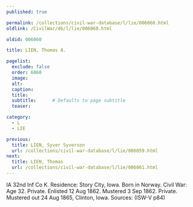 ```yaml
---
published: true

permalink: /collections/civil-war-database/l/lie/006060.html
oldlink: /CivilWar/db/l/lie/006060.html

oldid: 006060

title: LIEN, Thomas A.

pagelist:
  exclude: false
  order: 6060
  image: 
  alt:
  caption:
  title:
  subtitle:      # Defaults to page subtitle
  teaser:

category: 
  - L 
  - LIE

previous:
  title: LIEN, Syver Syverson
  url: /collections/civil-war-database/l/lie/006059.html  
next:
  title: LIEN, Thomas
  url: /collections/civil-war-database/l/lie/006061.html   
---
```

IA 32nd Inf Co K. Residence: Story City, Iowa. Born in Norway. Civil War: Age 32. Private. Enlisted 12 Aug 1862. Mustered 3 Sep 1862. Private. Mustered out 24 Aug 1865, Clinton, Iowa. Sources: (ISW-V p84)